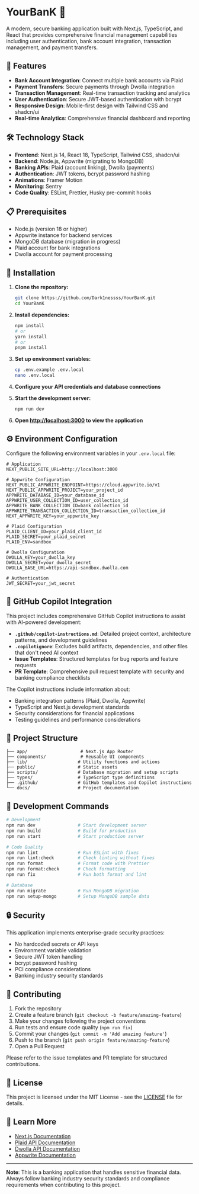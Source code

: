 # YourBanK 🏦

A modern, secure banking application built with Next.js, TypeScript, and React
that provides comprehensive financial management capabilities including user
authentication, bank account integration, transaction management, and payment
transfers.

## 🚀 Features

- **Bank Account Integration**: Connect multiple bank accounts via Plaid
- **Payment Transfers**: Secure payments through Dwolla integration
- **Transaction Management**: Real-time transaction tracking and analytics
- **User Authentication**: Secure JWT-based authentication with bcrypt
- **Responsive Design**: Mobile-first design with Tailwind CSS and shadcn/ui
- **Real-time Analytics**: Comprehensive financial dashboard and reporting

## 🛠️ Technology Stack

- **Frontend**: Next.js 14, React 18, TypeScript, Tailwind CSS, shadcn/ui
- **Backend**: Node.js, Appwrite (migrating to MongoDB)
- **Banking APIs**: Plaid (account linking), Dwolla (payments)
- **Authentication**: JWT tokens, bcrypt password hashing
- **Animations**: Framer Motion
- **Monitoring**: Sentry
- **Code Quality**: ESLint, Prettier, Husky pre-commit hooks

## 📋 Prerequisites

- Node.js (version 18 or higher)
- Appwrite instance for backend services
- MongoDB database (migration in progress)
- Plaid account for bank integrations
- Dwolla account for payment processing

## 🔧 Installation

1. **Clone the repository:**

   ```bash
   git clone https://github.com/Dark1nessss/YourBanK.git
   cd YourBanK
   ```

2. **Install dependencies:**

   ```bash
   npm install
   # or
   yarn install
   # or
   pnpm install
   ```

3. **Set up environment variables:**

   ```bash
   cp .env.example .env.local
   nano .env.local
   ```

4. **Configure your API credentials and database connections**

5. **Start the development server:**

   ```bash
   npm run dev
   ```

6. **Open [http://localhost:3000](http://localhost:3000) to view the
   application**

## ⚙️ Environment Configuration

Configure the following environment variables in your `.env.local` file:

```env
# Application
NEXT_PUBLIC_SITE_URL=http://localhost:3000

# Appwrite Configuration
NEXT_PUBLIC_APPWRITE_ENDPOINT=https://cloud.appwrite.io/v1
NEXT_PUBLIC_APPWRITE_PROJECT=your_project_id
APPWRITE_DATABASE_ID=your_database_id
APPWRITE_USER_COLLECTION_ID=user_collection_id
APPWRITE_BANK_COLLECTION_ID=bank_collection_id
APPWRITE_TRANSACTION_COLLECTION_ID=transaction_collection_id
NEXT_APPWRITE_KEY=your_appwrite_key

# Plaid Configuration
PLAID_CLIENT_ID=your_plaid_client_id
PLAID_SECRET=your_plaid_secret
PLAID_ENV=sandbox

# Dwolla Configuration
DWOLLA_KEY=your_dwolla_key
DWOLLA_SECRET=your_dwolla_secret
DWOLLA_BASE_URL=https://api-sandbox.dwolla.com

# Authentication
JWT_SECRET=your_jwt_secret
```

## 🤖 GitHub Copilot Integration

This project includes comprehensive GitHub Copilot instructions to assist with
AI-powered development:

- **`.github/copilot-instructions.md`**: Detailed project context, architecture
  patterns, and development guidelines
- **`.copilotignore`**: Excludes build artifacts, dependencies, and other files
  that don't need AI context
- **Issue Templates**: Structured templates for bug reports and feature requests
- **PR Template**: Comprehensive pull request template with security and banking
  compliance checklists

The Copilot instructions include information about:

- Banking integration patterns (Plaid, Dwolla, Appwrite)
- TypeScript and Next.js development standards
- Security considerations for financial applications
- Testing guidelines and performance considerations

## 📁 Project Structure

```
├── app/                    # Next.js App Router
├── components/             # Reusable UI components
├── lib/                   # Utility functions and actions
├── public/                # Static assets
├── scripts/               # Database migration and setup scripts
├── types/                 # TypeScript type definitions
├── .github/               # GitHub templates and Copilot instructions
└── docs/                  # Project documentation
```

## 🧪 Development Commands

```bash
# Development
npm run dev                # Start development server
npm run build              # Build for production
npm run start              # Start production server

# Code Quality
npm run lint               # Run ESLint with fixes
npm run lint:check         # Check linting without fixes
npm run format             # Format code with Prettier
npm run format:check       # Check formatting
npm run fix                # Run both format and lint

# Database
npm run migrate            # Run MongoDB migration
npm run setup-mongo        # Setup MongoDB sample data
```

## 🔒 Security

This application implements enterprise-grade security practices:

- No hardcoded secrets or API keys
- Environment variable validation
- Secure JWT token handling
- bcrypt password hashing
- PCI compliance considerations
- Banking industry security standards

## 🤝 Contributing

1. Fork the repository
2. Create a feature branch (`git checkout -b feature/amazing-feature`)
3. Make your changes following the project conventions
4. Run tests and ensure code quality (`npm run fix`)
5. Commit your changes (`git commit -m 'Add amazing feature'`)
6. Push to the branch (`git push origin feature/amazing-feature`)
7. Open a Pull Request

Please refer to the issue templates and PR template for structured
contributions.

## 📄 License

This project is licensed under the MIT License - see the [LICENSE](LICENSE) file
for details.

## 🔗 Learn More

- [Next.js Documentation](https://nextjs.org/docs)
- [Plaid API Documentation](https://plaid.com/docs/)
- [Dwolla API Documentation](https://docs.dwolla.com/)
- [Appwrite Documentation](https://appwrite.io/docs)

---

**Note**: This is a banking application that handles sensitive financial data.
Always follow banking industry security standards and compliance requirements
when contributing to this project.
